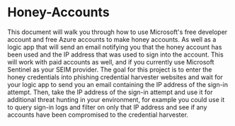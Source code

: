 # Honey-Accounts
This document will walk you through how to use Microsoft's free developer account and free Azure accounts to make honey accounts. As well as a logic app that will send an email notifying you that the honey account has been used and the IP address that was used to sign into the account. This will work with paid accounts as well, and if you currently use Microsoft Sentinel as your SEIM provider. The goal for this project is to enter the honey credentials into phishing credential harvester websites and wait for your logic app to send you an email containing the IP address of the sign-in attempt. Then, take the IP address of the sign-in attempt and use it for additional threat hunting in your environment, for example you could use it to query sign-in logs and filter on only that IP address and see if any accounts have been compromised to the credential harvester.
